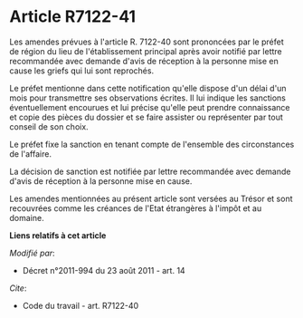 # Article R7122-41

Les amendes prévues à l'article R. 7122-40 sont prononcées par le préfet de région du lieu de l'établissement principal après
avoir notifié par lettre recommandée avec demande d'avis de réception à la personne mise en cause les griefs qui lui sont
reprochés. 

Le préfet mentionne dans cette notification qu'elle dispose d'un délai d'un mois pour transmettre ses observations écrites.
Il lui indique les sanctions éventuellement encourues et lui précise qu'elle peut prendre connaissance et copie des pièces du
dossier et se faire assister ou représenter par tout conseil de son choix. 

Le préfet fixe la sanction en tenant compte de l'ensemble des circonstances de l'affaire. 

La décision de sanction est notifiée par lettre recommandée avec demande d'avis de réception à la personne mise en cause. 

Les amendes mentionnées au présent article sont versées au Trésor et sont recouvrées comme les créances de l'Etat étrangères
à l'impôt et au domaine.

**Liens relatifs à cet article**

_Modifié par_:

  - Décret n°2011-994 du 23 août 2011 - art. 14

_Cite_:

  - Code du travail - art. R7122-40
